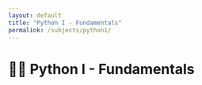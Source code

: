 ```yaml
---
layout: default
title: "Python I - Fundamentals"
permalink: /subjects/python1/
---
```


# 🧑‍💻 Python I - Fundamentals
